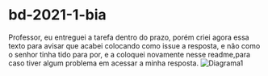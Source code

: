 # bd-2021-1-bia
Professor, eu entreguei a tarefa dentro do prazo, porém criei agora essa texto para avisar que acabei colocando como issue a resposta, e não como o senhor tinha tido para por, e a coloquei novamente nesse readme,para caso tiver algum problema em acessar a minha resposta.
![Diagrama1](https://user-images.githubusercontent.com/76070394/136731442-ab42868a-ff61-404c-896b-bdbcbbe122f2.jpeg)
